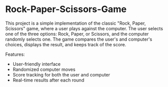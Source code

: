 # Rock-Paper-Scissors-Game

This project is a simple implementation of the classic "Rock, Paper, Scissors" game, where a user plays against the computer. The user selects one of the three options: Rock, Paper, or Scissors, and the computer randomly selects one. The game compares the user's and computer's choices, displays the result, and keeps track of the score.

 Features:
- User-friendly interface
- Randomized computer moves
- Score tracking for both the user and computer
- Real-time results after each round
